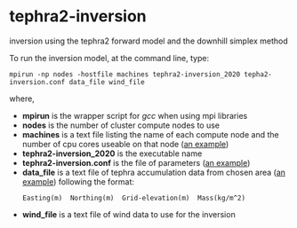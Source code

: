 # tephra2-inversion
inversion using the tephra2 forward model and the downhill simplex method

To run the inversion model, at the command line, type:
```
mpirun -np nodes -hostfile machines tephra2-inversion_2020 tepha2-inversion.conf data_file wind_file
```
where,
- **mpirun** is the wrapper script for *gcc* when using mpi libraries
- **nodes** is the number of cluster compute nodes to use
- **machines** is a text file listing the name of each compute node and the number of cpu cores useable on that node ([an example](inputs/machines))
- **tephra2-inversion_2020** is the executable name
- **tephra2-inversion.conf** is the file of parameters ([an example](inputs/tephra2-inversion.conf))
- **data_file** is a text file of tephra accumulation data from chosen area ([an example](inputs/colima_59wgs84z13.xyz)) following the format:
    ```
    Easting(m)  Northing(m)  Grid-elevation(m)  Mass(kg/m^2)
    ```
- **wind_file** is a text file of wind data to use for the inversion 
